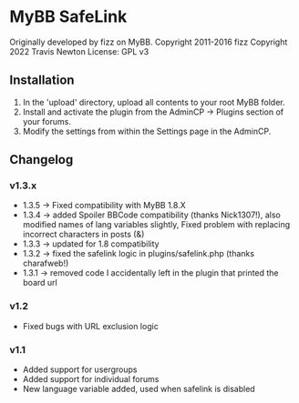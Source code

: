 # MyBB SafeLink
Originally developed by fizz on MyBB.
Copyright 2011-2016 fizz
Copyright 2022 Travis Newton
License: GPL v3

## Installation
1. In the 'upload' directory, upload all contents to your root MyBB folder.
2. Install and activate the plugin from the AdminCP -> Plugins section of your forums.
3. Modify the settings from within the Settings page in the AdminCP.

## Changelog
### v1.3.x
- 1.3.5 -> Fixed compatibility with MyBB 1.8.X
- 1.3.4 -> added Spoiler BBCode compatibility (thanks Nick1307!), also modified names of lang variables slightly, Fixed problem with replacing incorrect characters in posts (&)
- 1.3.3 -> updated for 1.8 compatibility
- 1.3.2 -> fixed the safelink logic in plugins/safelink.php (thanks charafweb!)
- 1.3.1 -> removed code I accidentally left in the plugin that printed the board url
### v1.2
- Fixed bugs with URL exclusion logic

### v1.1
- Added support for usergroups
- Added support for individual forums
- New language variable added, used when safelink is disabled